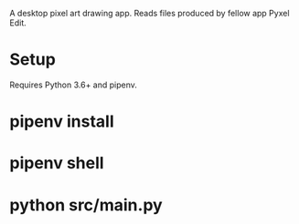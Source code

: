 A desktop pixel art drawing app. Reads files produced by fellow app Pyxel Edit.

# Setup

Requires Python 3.6+ and pipenv.

# pipenv install
# pipenv shell
# python src/main.py

